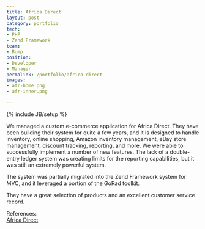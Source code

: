 ```yaml
---
title: Africa Direct
layout: post
category: portfolio
tech:
- PHP
- Zend Framework
team:
- Bump
position:
- Developer
- Manager
permalink: /portfolio/africa-direct
images:
- afr-home.png
- afr-inner.png

---
```

{% include JB/setup %}
<div id="node-39" class="node node-portfolio node-promoted">
  <div class="content clearfix">
    <div class="field field-name-body field-type-text-with-summary field-label-hidden"><div class="field-items"><div class="field-item even"><p>We managed a custom e-commerce application for Africa Direct. They have been building their system for quite a few years, and it is designed to handle inventory, online shopping, Amazon inventory management, eBay store management, discount tracking, reporting, and more. We were able to successfully implement a number of new features. The lack of a double-entry ledger system was creating limits for the reporting capabilities, but it was still an extremely powerful system.</p>
<p>The system was partially migrated into the Zend Framework system for MVC, and it leveraged a portion of the GoRad toolkit.</p>
<p>They have a great selection of products and an excellent customer service record.</p>
</div></div></div><div class="field field-name-field-reference field-type-link-field field-label-above"><div class="field-label">References:&nbsp;</div><div class="field-items"><div class="field-item even"><a href="http://africadirect.com" rel="nofollow">Africa Direct</a></div></div></div>  </div>
</div>
